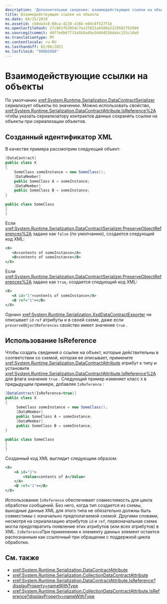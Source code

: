 ```yaml
---
description: 'Дополнительные сведения: взаимодействующие ссылки на объекты'
title: Взаимодействующие ссылки на объекты
ms.date: 04/15/2019
ms.assetid: cb8da4c8-08ca-4220-a16b-e04c8f527f1b
ms.openlocfilehash: 27c801fb3954c7ea3f821a6588a2229502702989
ms.sourcegitcommit: ddf7edb67715a5b9a45e3dd44536dabc153c1de0
ms.translationtype: MT
ms.contentlocale: ru-RU
ms.lasthandoff: 02/06/2021
ms.locfileid: "99802688"
---
```

# <a name="interoperable-object-references"></a>Взаимодействующие ссылки на объекты

По умолчанию <xref:System.Runtime.Serialization.DataContractSerializer> сериализует объекты по значению. Можно использовать свойство, <xref:System.Runtime.Serialization.DataContractAttribute.IsReference%2A> чтобы указать сериализатору контрактов данных сохранять ссылки на объекты при сериализации объектов.  
  
## <a name="generated-xml"></a>Созданный идентификатор XML  

 В качестве примера рассмотрим следующий объект:  
  
```csharp  
[DataContract]  
public class X  
{  
    SomeClass someInstance = new SomeClass();  
    [DataMember]  
    public SomeClass A = someInstance;  
    [DataMember]  
    public SomeClass B = someInstance;  
}  
  
public class SomeClass
{  
}  
```  
  
 Если <xref:System.Runtime.Serialization.DataContractSerializer.PreserveObjectReferences%2A> задано как `false` (по умолчанию), создается следующий код XML:  
  
```xml  
<X>  
   <A>contents of someInstance</A>  
   <B>contents of someInstance</B>  
</X>  
```  
  
 Если <xref:System.Runtime.Serialization.DataContractSerializer.PreserveObjectReferences%2A> задано как `true`, создается следующий код XML:  
  
```xml  
<X>  
   <A id="1">contents of someInstance</A>  
   <B ref="1"></B>  
</X>  
```  
  
 Однако <xref:System.Runtime.Serialization.XsdDataContractExporter> не описывает `id` `ref` атрибуты и в своей схеме, даже если `preserveObjectReferences` свойство имеет значение `true` .  
  
## <a name="using-isreference"></a>Использование IsReference  

 Чтобы создать сведения о ссылке на объект, которые действительны в соответствии со схемой, которая ее описывает, примените <xref:System.Runtime.Serialization.DataContractAttribute> атрибут к типу и установите <xref:System.Runtime.Serialization.DataContractAttribute.IsReference%2A> для флага значение `true` . Следующий пример изменяет класс `X` в предыдущем примере, добавляя `IsReference` :  
  
```csharp
[DataContract(IsReference=true)]
public class X
{  
     SomeClass someInstance = new SomeClass();
     [DataMember]
     public SomeClass A = someInstance;
     [DataMember]
     public SomeClass B = someInstance;
}
  
public class SomeClass
{
}  
````

 Созданный код XML выглядит следующим образом:  

```xml
<X>  
    <A id="1">
        <Value>contents of A</Value>  
    </A>
    <B ref="1"></B>  
</X>
```  
  
 Использование `IsReference` обеспечивает совместимость для цикла обработки сообщений. Без него, когда тип создается из схемы, выходные данные XML для этого типа не обязательно должны быть совместимы с изначально предполагаемой схемой. Другими словами, несмотря на сериализацию атрибутов `id` и `ref`, первоначальная схема могла предотвратить появление этих атрибутов (или всех атрибутов) в XML. `IsReference`При применении к элементу данных элемент остается распознанным как *ссылочный* при обращении с поддержкой цикла обработки.  
  
## <a name="see-also"></a>См. также

- <xref:System.Runtime.Serialization.DataContractAttribute>
- <xref:System.Runtime.Serialization.CollectionDataContractAttribute>
- <xref:System.Runtime.Serialization.DataContractAttribute.IsReference?displayProperty=nameWithType>
- <xref:System.Runtime.Serialization.CollectionDataContractAttribute.IsReference?displayProperty=nameWithType>

